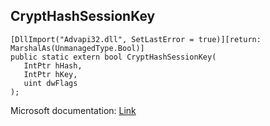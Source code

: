 ## CryptHashSessionKey

```
[DllImport("Advapi32.dll", SetLastError = true)][return: MarshalAs(UnmanagedType.Bool)]
public static extern bool CryptHashSessionKey(
   IntPtr hHash,
   IntPtr hKey,
   uint dwFlags
);
```

Microsoft documentation: [Link](https://docs.microsoft.com/en-us/windows/win32/api/wincrypt/nf-wincrypt-crypthashsessionkey)
